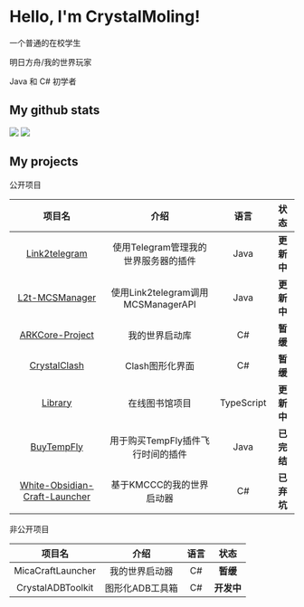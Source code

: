 # Hello, I'm CrystalMoling!
一个普通的在校学生

明日方舟/我的世界玩家

Java 和 C# 初学者
## My github stats
<img src="https://github-readme-stats.vercel.app/api?username=Crystal-Moling&show_icons=true&theme=tokyonight"/>
<img src="https://github-readme-stats.vercel.app/api/top-langs/?username=Crystal-Moling&layout=compact&theme=tokyonight"/>

## My projects

公开项目

|项目名|介绍|语言|状态|
|:---:|:---:|:---:|:---:|
|[Link2telegram](https://github.com/Crystal-Moling/link2telegram)|使用Telegram管理我的世界服务器的插件|Java|**更新中**|
|[L2t-MCSManager](https://github.com/Crystal-Moling/L2t-MCSManager)|使用Link2telegram调用MCSManagerAPI|Java|**更新中**|
|[ARKCore-Project](https://github.com/Crystal-Moling/ARKCore-Project)|我的世界启动库|C#|**暂缓**|
|[CrystalClash](https://github.com/Crystal-Moling/CrystalClash)|Clash图形化界面|C#|**暂缓**|
|[Library](https://github.com/Crystal-Moling/Library)|在线图书馆项目|TypeScript|**更新中**|
|[BuyTempFly](https://github.com/Crystal-Moling/BuyTempFly)|用于购买TempFly插件飞行时间的插件|Java|**已完结**|
|[White-Obsidian-Craft-Launcher](https://github.com/Crystal-Moling/White-Obsidian-Minecraft-Launcher)|基于KMCCC的我的世界启动器|C#|**已弃坑**|

非公开项目

|项目名|介绍|语言|状态|
|:---:|:---:|:---:|:---:|
|MicaCraftLauncher|我的世界启动器|C#|**暂缓**|
|CrystalADBToolkit|图形化ADB工具箱|C#|**开发中**|
